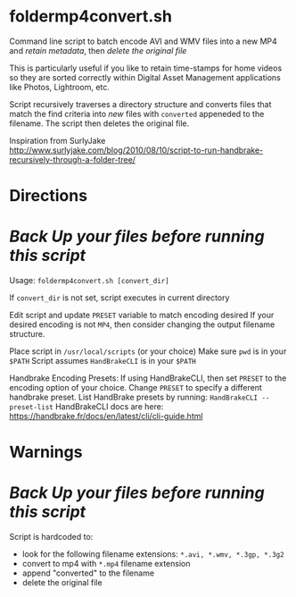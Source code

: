 # foldermp4convert.sh
Command line script to batch encode AVI and WMV files into a new MP4 and *retain metadata*, then *delete the original file*

This is particularly useful if you like to retain time-stamps for home videos so they are sorted correctly within Digital Asset Management applications like Photos, Lightroom, etc.

Script recursively traverses a directory structure and converts files that match the find criteria into *new* files with `converted` appeneded to the filename. The script then deletes the original file.


Inspiration from SurlyJake
http://www.surlyjake.com/blog/2010/08/10/script-to-run-handbrake-recursively-through-a-folder-tree/


# Directions

# *Back Up your files before running this script*

Usage: `foldermp4convert.sh [convert_dir]`

If `convert_dir` is not set, script executes in current directory

Edit script and update `PRESET` variable to match encoding desired
If your desired encoding is not `MP4`, then consider changing the output filename structure.

Place script in `/usr/local/scripts` (or your choice)
Make sure `pwd` is in your `$PATH`
Script assumes `HandBrakeCLI` is in your `$PATH`


Handbrake Encoding Presets:
If using HandBrakeCLI, then set `PRESET` to the encoding option of your choice.
Change `PRESET` to specify a different handbrake preset. 
List HandBrake presets by running: `HandBrakeCLI --preset-list`
HandBrakeCLI docs are here: https://handbrake.fr/docs/en/latest/cli/cli-guide.html


# Warnings

# *Back Up your files before running this script*

Script is hardcoded to:
- look for the following filename extensions: `*.avi, *.wmv, *.3gp, *.3g2`
- convert to mp4 with `*.mp4` filename extension
- append "converted" to the filename
- delete the original file
